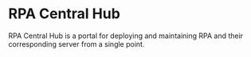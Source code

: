 # RPA Central Hub
RPA Central Hub is a portal for deploying and maintaining RPA and their corresponding server from a single point.

